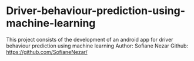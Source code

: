 # Driver-behaviour-prediction-using-machine-learning
This project consists of the development of an android app for driver behaviour prediction using machine learning
Author: Sofiane Nezar
Github: https://github.com/SofianeNezar/
